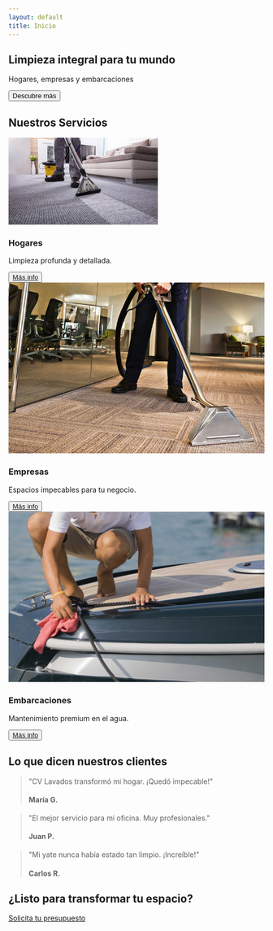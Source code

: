 ```yaml
---
layout: default
title: Inicio
---
```

<section class="hero fade-in-up">
  <h1>Limpieza integral para tu mundo</h1>
  <p>Hogares, empresas y embarcaciones</p>
  <button>Descubre más</button>
</section>
<section class="services fade-in-up">
  <h2>Nuestros Servicios</h2>
  <div class="service-grid">
    <div class="service-card">
      <img src="./assets/images/home.jpg" alt="Limpieza profesional de hogares por CV Lavados">
      <i class="fas fa-home"></i>
      <h3>Hogares</h3>
      <p>Limpieza profunda y detallada.</p>
      <button>
        <a href="/servicios/hogares">Más info</a>
      </button>
    </div>
    <div class="service-card">
      <img src="./assets/images/business.jpg" alt="Limpieza de oficinas por CV Lavados">
      <i class="fas fa-building"></i>
      <h3>Empresas</h3>
      <p>Espacios impecables para tu negocio.</p>
      <button>
        <a href="/servicios/empresas">Más info</a>
      </button>
    </div>
    <div class="service-card">
      <img src="./assets/images/boat.jpg" alt="Limpieza de embarcaciones por CV Lavados">
      <i class="fas fa-ship"></i>
      <h3>Embarcaciones</h3>
      <p>Mantenimiento premium en el agua.</p>
      <button>
        <a href="/servicios/embarcaciones">Más info</a>
      </button>
    </div>
  </div>
</section>
<section class="testimonials fade-in-up">
  <h2>Lo que dicen nuestros clientes</h2>
  <div class="testimonial-slider">
    <blockquote>
      <p>"CV Lavados transformó mi hogar. ¡Quedó impecable!"</p>
      <h4>María G.</h4>
    </blockquote>
    <blockquote>
      <p>"El mejor servicio para mi oficina. Muy profesionales."</p>
      <h4>Juan P.</h4>
    </blockquote>
    <blockquote>
      <p>"Mi yate nunca había estado tan limpio. ¡Increíble!"</p>
      <h4>Carlos R.</h4>
    </blockquote>
  </div>
</section>
<section class="cta-section fade-in-up">
  <h2>¿Listo para transformar tu espacio?</h2>
  <a href="/contacto">Solicita tu presupuesto</a>
</section>